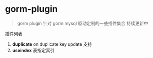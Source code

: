 # gorm-plugin

> gorm plugin 针对 gorm mysql 驱动定制的一些插件集合 持续更新中

插件列表

1. **duplicate** on duplicate key update 支持
2. **useindex** 表指定索引
